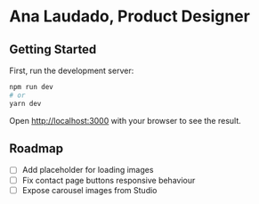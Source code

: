 # Ana Laudado, Product Designer

## Getting Started

First, run the development server:

```bash
npm run dev
# or
yarn dev
```

Open [http://localhost:3000](http://localhost:3000) with your browser to see the result.

## Roadmap

* [ ] Add placeholder for loading images
* [ ] Fix contact page buttons responsive behaviour
* [ ] Expose carousel images from Studio